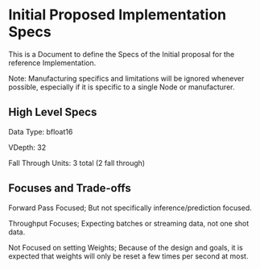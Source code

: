 
# Initial Proposed Implementation Specs

This is a Document to define the Specs of the Initial proposal for the reference Implementation. 

Note: Manufacturing specifics and limitations will be ignored whenever possible, especially if it is specific to a single Node or manufacturer.


## High Level Specs

Data Type: bfloat16

VDepth: 32

Fall Through Units: 3 total (2 fall through)



## Focuses and Trade-offs

Forward Pass Focused; But not specifically inference/prediction focused.

Throughput Focuses; Expecting batches or streaming data, not one shot data.

Not Focused on setting Weights; Because of the design and goals, it is expected that weights will only be reset a few times per second at most.









